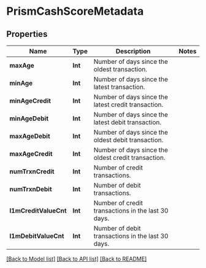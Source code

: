 # PrismCashScoreMetadata

## Properties
Name | Type | Description | Notes
------------ | ------------- | ------------- | -------------
**maxAge** | **Int** | Number of days since the oldest transaction. | 
**minAge** | **Int** | Number of days since the latest transaction. | 
**minAgeCredit** | **Int** | Number of days since the latest credit transaction. | 
**minAgeDebit** | **Int** | Number of days since the latest debit transaction. | 
**maxAgeDebit** | **Int** | Number of days since the oldest debit transaction. | 
**maxAgeCredit** | **Int** | Number of days since the oldest credit transaction. | 
**numTrxnCredit** | **Int** | Number of credit transactions. | 
**numTrxnDebit** | **Int** | Number of debit transactions. | 
**l1mCreditValueCnt** | **Int** | Number of credit transactions in the last 30 days. | 
**l1mDebitValueCnt** | **Int** | Number of debit transactions in the last 30 days. | 

[[Back to Model list]](../README.md#documentation-for-models) [[Back to API list]](../README.md#documentation-for-api-endpoints) [[Back to README]](../README.md)


